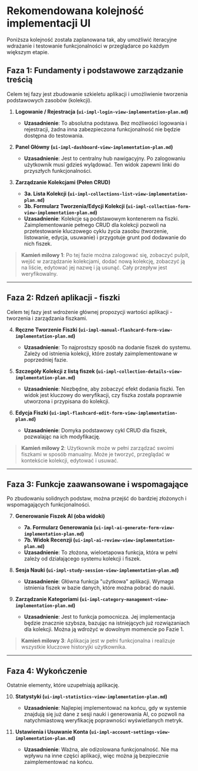 # Rekomendowana kolejność implementacji UI

Poniższa kolejność została zaplanowana tak, aby umożliwić iteracyjne wdrażanie i testowanie funkcjonalności w przeglądarce po każdym większym etapie.

## Faza 1: Fundamenty i podstawowe zarządzanie treścią

Celem tej fazy jest zbudowanie szkieletu aplikacji i umożliwienie tworzenia podstawowych zasobów (kolekcji).

1.  **Logowanie / Rejestracja (`ui-impl-login-view-implementation-plan.md`)**

    - **Uzasadnienie**: To absolutna podstawa. Bez możliwości logowania i rejestracji, żadna inna zabezpieczona funkcjonalność nie będzie dostępna do testowania.

2.  **Panel Główny (`ui-impl-dashboard-view-implementation-plan.md`)**

    - **Uzasadnienie**: Jest to centralny hub nawigacyjny. Po zalogowaniu użytkownik musi gdzieś wylądować. Ten widok zapewni linki do przyszłych funkcjonalności.

3.  **Zarządzanie Kolekcjami (Pełen CRUD)**
    - **3a. Lista Kolekcji (`ui-impl-collections-list-view-implementation-plan.md`)**
    - **3b. Formularz Tworzenia/Edycji Kolekcji (`ui-impl-collection-form-view-implementation-plan.md`)**
    - **Uzasadnienie**: Kolekcje są podstawowym kontenerem na fiszki. Zaimplementowanie pełnego CRUD dla kolekcji pozwoli na przetestowanie kluczowego cyklu życia zasobu (tworzenie, listowanie, edycja, usuwanie) i przygotuje grunt pod dodawanie do nich fiszek.

> **Kamień milowy 1**: Po tej fazie można zalogować się, zobaczyć pulpit, wejść w zarządzanie kolekcjami, dodać nową kolekcję, zobaczyć ją na liście, edytować jej nazwę i ją usunąć. Cały przepływ jest weryfikowalny.

---

## Faza 2: Rdzeń aplikacji - fiszki

Celem tej fazy jest wdrożenie głównej propozycji wartości aplikacji - tworzenia i zarządzania fiszkami.

4.  **Ręczne Tworzenie Fiszki (`ui-impl-manual-flashcard-form-view-implementation-plan.md`)**

    - **Uzasadnienie**: To najprostszy sposób na dodanie fiszek do systemu. Zależy od istnienia kolekcji, które zostały zaimplementowane w poprzedniej fazie.

5.  **Szczegóły Kolekcji z listą fiszek (`ui-impl-collection-details-view-implementation-plan.md`)**

    - **Uzasadnienie**: Niezbędne, aby zobaczyć efekt dodania fiszki. Ten widok jest kluczowy do weryfikacji, czy fiszka została poprawnie utworzona i przypisana do kolekcji.

6.  **Edycja Fiszki (`ui-impl-flashcard-edit-form-view-implementation-plan.md`)**
    - **Uzasadnienie**: Domyka podstawowy cykl CRUD dla fiszek, pozwalając na ich modyfikację.

> **Kamień milowy 2**: Użytkownik może w pełni zarządzać swoimi fiszkami w sposób manualny. Może je tworzyć, przeglądać w kontekście kolekcji, edytować i usuwać.

---

## Faza 3: Funkcje zaawansowane i wspomagające

Po zbudowaniu solidnych podstaw, można przejść do bardziej złożonych i wspomagających funkcjonalności.

7.  **Generowanie Fiszek AI (oba widoki)**

    - **7a. Formularz Generowania (`ui-impl-ai-generate-form-view-implementation-plan.md`)**
    - **7b. Widok Recenzji (`ui-impl-ai-review-view-implementation-plan.md`)**
    - **Uzasadnienie**: To złożona, wieloetapowa funkcja, która w pełni zależy od działającego systemu kolekcji i fiszek.

8.  **Sesja Nauki (`ui-impl-study-session-view-implementation-plan.md`)**

    - **Uzasadnienie**: Główna funkcja "użytkowa" aplikacji. Wymaga istnienia fiszek w bazie danych, które można pobrać do nauki.

9.  **Zarządzanie Kategoriami (`ui-impl-category-management-view-implementation-plan.md`)**
    - **Uzasadnienie**: Jest to funkcja pomocnicza. Jej implementacja będzie znacznie szybsza, bazując na istniejących już rozwiązaniach dla kolekcji. Można ją wdrożyć w dowolnym momencie po Fazie 1.

> **Kamień milowy 3**: Aplikacja jest w pełni funkcjonalna i realizuje wszystkie kluczowe historyjki użytkownika.

---

## Faza 4: Wykończenie

Ostatnie elementy, które uzupełniają aplikację.

10. **Statystyki (`ui-impl-statistics-view-implementation-plan.md`)**

    - **Uzasadnienie**: Najlepiej implementować na końcu, gdy w systemie znajdują się już dane z sesji nauki i generowania AI, co pozwoli na natychmiastową weryfikację poprawności wyświetlanych metryk.

11. **Ustawienia i Usuwanie Konta (`ui-impl-account-settings-view-implementation-plan.md`)**
    - **Uzasadnienie**: Ważna, ale odizolowana funkcjonalność. Nie ma wpływu na inne części aplikacji, więc można ją bezpiecznie zaimplementować na końcu.
